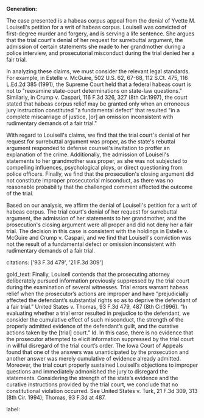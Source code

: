 **Generation:**



The case presented is a habeas corpus appeal from the denial of Yvette M. Louisell's petition for a writ of habeas corpus. Louisell was convicted of first-degree murder and forgery, and is serving a life sentence. She argues that the trial court's denial of her request for surrebuttal argument, the admission of certain statements she made to her grandmother during a police interview, and prosecutorial misconduct during the trial denied her a fair trial.

In analyzing these claims, we must consider the relevant legal standards. For example, in Estelle v. McGuire, 502 U.S. 62, 67-68, 112 S.Ct. 475, 116 L.Ed.2d 385 (1991), the Supreme Court held that a federal habeas court is not to "reexamine state-court determinations on state-law questions." Similarly, in Crump v. Caspari, 116 F.3d 326, 327 (8th Cir.1997), the court stated that habeas corpus relief may be granted only when an erroneous jury instruction constituted "a fundamental defect" that resulted "in a complete miscarriage of justice, [or] an omission inconsistent with rudimentary demands of a fair trial."

With regard to Louisell's claims, we find that the trial court's denial of her request for surrebuttal argument was proper, as the state's rebuttal argument responded to defense counsel's invitation to proffer an explanation of the crime. Additionally, the admission of Louisell's statements to her grandmother was proper, as she was not subjected to compelling influences, psychological ploys, or direct questioning from police officers. Finally, we find that the prosecution's closing argument did not constitute improper prosecutorial misconduct, as there was no reasonable probability that the challenged comment affected the outcome of the trial.

Based on our analysis, we affirm the denial of Louisell's petition for a writ of habeas corpus. The trial court's denial of her request for surrebuttal argument, the admission of her statements to her grandmother, and the prosecution's closing argument were all proper and did not deny her a fair trial. The decision in this case is consistent with the holdings in Estelle v. McGuire and Crump v. Caspari, and we find that Louisell's conviction was not the result of a fundamental defect or omission inconsistent with rudimentary demands of a fair trial.



citations: ['93 F.3d 479', '21 F.3d 309']

gold_text: Finally, Louisell contends that the prosecuting attorney deliberately pursued information previously suppressed by the trial court during the examination of several witnesses. Trial errors warrant habeas relief when the prosecutor’s actions are improper and have “prejudicially affected the defendant’s substantial rights so as to deprive the defendant of a fair trial.” United States v. Thomas, 93 F.3d 479, 487 (8th Cir.1996). “In evaluating whether a trial error resulted in prejudice to the defendant, we consider the cumulative effect of such misconduct, the strength of the properly admitted evidence of the defendant’s guilt, and the curative actions taken by the [trial] court.” Id. In this case, there is no evidence that the prosecutor attempted to elicit information suppressed by the trial court in willful disregard of the trial court’s order. The Iowa Court of Appeals found that one of the answers was unanticipated by the prosecution and another answer was merely cumulative of evidence already admitted. Moreover, the trial court properly sustained Louisell’s objections to improper questions and immediately admonished the jury to disregard the statements. Considering the strength of the state’s evidence and the curative instructions provided by the trial court, we conclude that no constitutional violation occurred. See United States v. Turk, 21 F.3d 309, 313 (8th Cir. 1994); Thomas, 93 F.3d at 487.

label: 